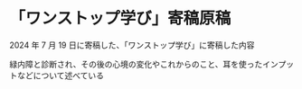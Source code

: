 # 「ワンストップ学び」寄稿原稿

2024 年 7 月 19 日に寄稿した、「ワンストップ学び」に寄稿した内容

緑内障と診断され、その後の心境の変化やこれからのこと、耳を使ったインプットなどについて述べている
